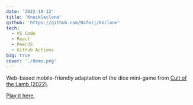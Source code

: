 ```yaml
---
date: '2022-10-12'
title: 'Knuckleclone'
github: 'https://github.com/Nafeij/kbclone'
tech:
  - VS Code
  - React
  - PeerJS
  - Github Actions
big: true
cover: './demo.png'
---
```


Web-based mobile-friendly adaptation of the dice mini-game from [Cult of the Lamb (2022)](https://store.steampowered.com/app/1313140/Cult_of_the_Lamb/).

[Play it here.](https://nafeij.me/kbclone/)